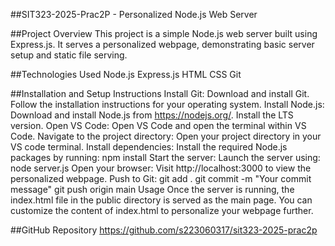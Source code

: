 ##SIT323-2025-Prac2P - Personalized Node.js Web Server

##Project Overview
This project is a simple Node.js web server built using Express.js. It serves a personalized webpage, demonstrating basic server setup and static file serving.

##Technologies Used
Node.js
Express.js
HTML
CSS
Git

##Installation and Setup Instructions
Install Git:
Download and install Git. Follow the installation instructions for your operating system.
Install Node.js:
Download and install Node.js from https://nodejs.org/. Install the LTS version.
Open VS Code:
Open VS Code and open the terminal within VS Code.
Navigate to the project directory:
Open your project directory in your VS code terminal.
Install dependencies:
Install the required Node.js packages by running:
npm install
Start the server:
Launch the server using:
node server.js
Open your browser:
Visit http://localhost:3000 to view the personalized webpage.
Push to Git:
git add .
git commit -m "Your commit message"
git push origin main
Usage
Once the server is running, the index.html file in the public directory is served as the main page. You can customize the content of index.html to personalize your webpage further.

##GitHub Repository
https://github.com/s223060317/sit323-2025-prac2p

